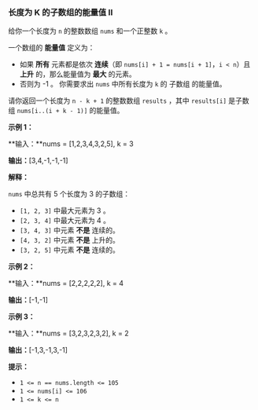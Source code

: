 ### 长度为 K 的子数组的能量值 II ###
给你一个长度为 `n` 的整数数组 `nums` 和一个正整数 `k` 。

一个数组的 **能量值** 定义为：

* 如果 **所有** 元素都是依次 **连续**（即 `nums[i] + 1 = nums[i + 1]`，`i < n`）且 **上升** 的，那么能量值为 **最大** 的元素。
* 否则为 -1 。
你需要求出 `nums` 中所有长度为 `k` 的 子数组 的能量值。

请你返回一个长度为 `n - k + 1` 的整数数组 `results` ，其中 `results[i]` 是子数组 `nums[i..(i + k - 1)]` 的能量值。



**示例 1：**

**输入：**nums = [1,2,3,4,3,2,5], k = 3

**输出：**[3,4,-1,-1,-1]

**解释：**

`nums` 中总共有 5 个长度为 3 的子数组：

* `[1, 2, 3]` 中最大元素为 3 。
* `[2, 3, 4]` 中最大元素为 4 。
* `[3, 4, 3]` 中元素 **不是** 连续的。
* `[4, 3, 2]` 中元素 **不是** 上升的。
* `[3, 2, 5]` 中元素 **不是** 连续的。

**示例 2：**

**输入：**nums = [2,2,2,2,2], k = 4

**输出：**[-1,-1]


**示例 3：**

**输入：**nums = [3,2,3,2,3,2], k = 2

**输出：**[-1,3,-1,3,-1]




**提示：**

* `1 <= n == nums.length <= 105`
* `1 <= nums[i] <= 106`
* `1 <= k <= n`

